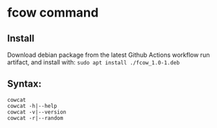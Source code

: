 # fcow command

## Install
Download debian package from the latest Github Actions workflow run artifact, and install with:
```sudo apt install ./fcow_1.0-1.deb```

## Syntax:
```
cowcat
cowcat -h|--help
cowcat -v|--version
cowcat -r|--random
```
